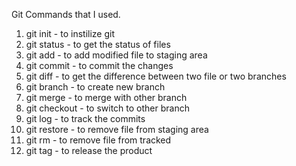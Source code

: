 Git Commands that I used.

1. git init      - to instilize git
2. git status    - to get the status of files
3. git add       - to add modified file to staging area
4. git commit    - to commit the changes
5. git diff      - to get the difference between two file or two branches
6. git branch    - to create new branch 
7. git merge     - to merge with other branch
8. git checkout  - to switch to other branch
9. git log       - to track the commits
10. git restore  - to remove file from staging area
11. git rm       - to remove file from tracked
12. git tag      -  to release the product
